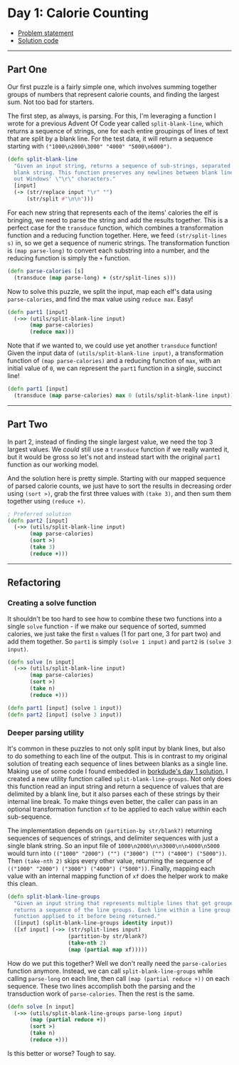 # Day 1: Calorie Counting

* [Problem statement](https://adventofcode.com/2022/day/1)
* [Solution code](https://github.com/abyala/advent-2022-clojure/blob/master/src/advent_2022_clojure/day01.clj)

---

## Part One

Our first puzzle is a fairly simple one, which involves summing together groups of numbers that represent calorie
counts, and finding the largest sum.  Not too bad for starters.

The first step, as always, is parsing. For this, I'm leveraging a function I wrote for a previous Advent Of Code year
called `split-blank-line`, which returns a sequence of strings, one for each entire groupings of lines of text that are
split by a blank line. For the test data, it will return a sequence starting with
`("1000\n2000\3000" "4000" "5000\n6000")`.

```clojure
(defn split-blank-line
  "Given an input string, returns a sequence of sub-strings, separated by a completely
  blank string. This function preserves any newlines between blank lines, and it filters
  out Windows' \"\r\" characters."
  [input]
  (-> (str/replace input "\r" "")
      (str/split #"\n\n")))
```

For each new string that represents each of the items' calories the elf is bringing, we need to parse the string
and add the results together. This is a perfect case for the `transduce` function, which combines a transformation
function and a reducing function together. Here, we feed `(str/split-lines s)` in, so we get a sequence of numeric
strings. The transformation function is `(map parse-long)` to convert each substring into a number, and the reducing
function is simply the `+` function.

```clojure
(defn parse-calories [s]
  (transduce (map parse-long) + (str/split-lines s)))
```

Now to solve this puzzle, we split the input, map each elf's data using `parse-calories`, and find the max value
using `reduce max`. Easy!

```clojure
(defn part1 [input]
  (->> (utils/split-blank-line input)
       (map parse-calories)
       (reduce max)))
```

Note that if we wanted to, we could use yet another `transduce` function! Given the input data of
`(utils/split-blank-line input)`, a transformation function of `(map parse-calories)` and a reducing function
of `max`, with an initial value of `0`, we can represent the `part1` function in a single, succinct line!

```clojure
(defn part1 [input]
  (transduce (map parse-calories) max 0 (utils/split-blank-line input)))
```

---

## Part Two

In part 2, instead of finding the single largest value, we need the top 3 largest values.  We _could_ still use a
`transduce` function if we really wanted it, but it would be gross so let's not and instead start with the original
`part1` function as our working model.

And the solution here is pretty simple. Starting with our mapped sequence of parsed calorie counts, we just have 
to sort the results in decreasing order using `(sort >)`, grab the first three values with `(take 3)`, and then 
sum them together using `(reduce +)`.

```clojure
; Preferred solution
(defn part2 [input]
  (->> (utils/split-blank-line input)
       (map parse-calories)
       (sort >)
       (take 3)
       (reduce +)))
```

---

## Refactoring

### Creating a solve function

It shouldn't be too hard to see how to combine these two functions into a single `solve` function - if we make our
sequence of sorted, summed calories, we just take the first `n` values (1 for part one, 3 for part two) and add them
together. So `part1` is simply `(solve 1 input)` and `part2` is `(solve 3 input)`.

```clojure
(defn solve [n input]
  (->> (utils/split-blank-line input)
       (map parse-calories)
       (sort >)
       (take n)
       (reduce +)))

(defn part1 [input] (solve 1 input))
(defn part2 [input] (solve 3 input))
```

### Deeper parsing utility

It's common in these puzzles to not only split input by blank lines, but also to do something to each line of the
output. This is in contrast to my original solution of treating each sequence of lines between blanks as a single line.
Making use of some code I found embedded in
[borkdude's day 1 solution](https://github.com/borkdude/advent-of-babashka-template/blob/main/src/aoc22/day01.cljc), I
created a new utility function called `split-blank-line-groups`. Not only does this function read an input string and
return a sequence of values that are delimited by a blank line, but it also parses each of these strings by their
internal line break. To make things even better, the caller can pass in an optional transformation function `xf` to be
applied to each value within each sub-sequence.

The implementation depends on `(partition-by str/blank?)` returning sequences of sequences of strings, and delimiter
sequences with just a single blank string. So an input file of `1000\n2000\n\n3000\n\n4000\n5000` would turn into 
`(("1000" "2000") ("") ("3000") ("") ("4000") ("5000"))`. Then `(take-nth 2)` skips every other value, returning the
sequence of `(("1000" "2000") ("3000") ("4000") ("5000"))`. Finally, mapping each value with an internal mapping
function of `xf` does the helper work to make this clean.

```clojure
(defn split-blank-line-groups
  "Given an input string that represents multiple lines that get grouped together with blank line separators,
  returns a sequence of the line groups. Each line within a line group can optionally have a transformation
  function applied to it before being returned."
  ([input] (split-blank-line-groups identity input))
  ([xf input] (->> (str/split-lines input)
                   (partition-by str/blank?)
                   (take-nth 2)
                   (map (partial map xf)))))
```

How do we put this together? Well we don't really need the `parse-calories` function anymore. Instead, we can call
`split-blank-line-groups` while calling `parse-long` on each line, then call `(map (partial reduce +))` on each
sequence. These two lines accomplish both the parsing and the transduction work of `parse-calories`. Then the rest is
the same.

```clojure
(defn solve [n input]
  (->> (utils/split-blank-line-groups parse-long input)
       (map (partial reduce +))
       (sort >)
       (take n)
       (reduce +)))
```

Is this better or worse?  Tough to say.
